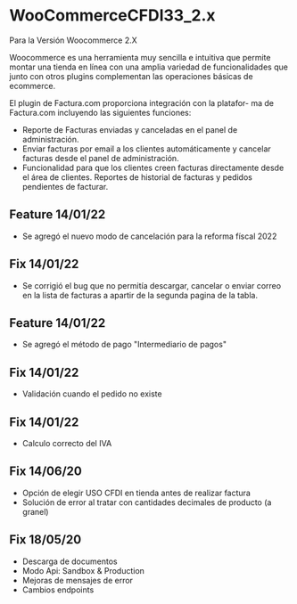 # WooCommerceCFDI33_2.x

Para la Versión Woocommerce 2.X

Woocommerce es una herramienta muy sencilla e intuitiva que
permite montar una tienda en línea con una amplia variedad de
funcionalidades que junto con otros plugins complementan las
operaciones básicas de ecommerce.

El plugin de Factura.com proporciona integración con la platafor-
ma de Factura.com incluyendo las siguientes funciones:

- Reporte de Facturas enviadas y canceladas en el panel de administración.
- Enviar facturas por email a los clientes automáticamente y cancelar facturas
desde el panel de administración.
- Funcionalidad para que los clientes creen facturas directamente desde el área
de clientes.
Reportes de historial de facturas y pedidos pendientes de facturar.


## Feature 14/01/22

- Se agregó el nuevo modo de cancelación para la reforma físcal 2022

## Fix 14/01/22

- Se corrigió el bug que no permitía descargar, cancelar o enviar correo en la lista de facturas a apartir de la segunda pagina de la tabla.

## Feature 14/01/22

- Se agregó el método de pago "Intermediario de pagos"

## Fix 14/01/22

- Validación cuando el pedido no existe

## Fix 14/01/22

- Calculo correcto del IVA

## Fix 14/06/20

- Opción de elegir USO CFDI en tienda antes de realizar factura
- Solución de error al tratar con cantidades decimales de producto (a granel)

## Fix 18/05/20

- Descarga de documentos
- Modo Api: Sandbox & Production
- Mejoras de mensajes de error
- Cambios endpoints

